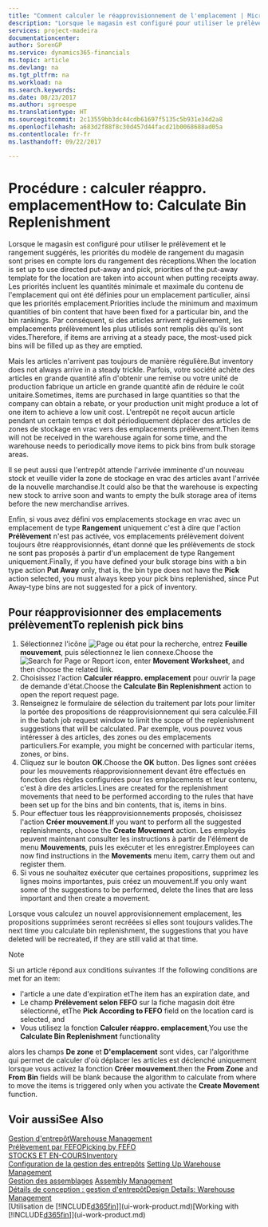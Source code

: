 ```yaml
---
title: "Comment calculer le réapprovisionnement de l'emplacement | Microsoft Docs"
description: "Lorsque le magasin est configuré pour utiliser le prélèvement et le rangement suggérés, les priorités du modèle de rangement du magasin sont prises en compte lors du rangement des réceptions."
services: project-madeira
documentationcenter: 
author: SorenGP
ms.service: dynamics365-financials
ms.topic: article
ms.devlang: na
ms.tgt_pltfrm: na
ms.workload: na
ms.search.keywords: 
ms.date: 08/23/2017
ms.author: sgroespe
ms.translationtype: HT
ms.sourcegitcommit: 2c13559bb3dc44cdb61697f5135c5b931e34d2a8
ms.openlocfilehash: a683d2f88f8c30d457d44facd21b0068688ad05a
ms.contentlocale: fr-fr
ms.lasthandoff: 09/22/2017

---
```

# <a name="how-to-calculate-bin-replenishment"></a><span data-ttu-id="d4123-103">Procédure : calculer réappro. emplacement</span><span class="sxs-lookup"><span data-stu-id="d4123-103">How to: Calculate Bin Replenishment</span></span>
<span data-ttu-id="d4123-104">Lorsque le magasin est configuré pour utiliser le prélèvement et le rangement suggérés, les priorités du modèle de rangement du magasin sont prises en compte lors du rangement des réceptions.</span><span class="sxs-lookup"><span data-stu-id="d4123-104">When the location is set up to use directed put-away and pick, priorities of the put-away template for the location are taken into account when putting receipts away.</span></span> <span data-ttu-id="d4123-105">Les priorités incluent les quantités minimale et maximale du contenu de l'emplacement qui ont été définies pour un emplacement particulier, ainsi que les priorités emplacement.</span><span class="sxs-lookup"><span data-stu-id="d4123-105">Priorities include the minimum and maximum quantities of bin content that have been fixed for a particular bin, and the bin rankings.</span></span> <span data-ttu-id="d4123-106">Par conséquent, si des articles arrivent régulièrement, les emplacements prélèvement les plus utilisés sont remplis dès qu'ils sont vides.</span><span class="sxs-lookup"><span data-stu-id="d4123-106">Therefore, if items are arriving at a steady pace, the most-used pick bins will be filled up as they are emptied.</span></span>  

<span data-ttu-id="d4123-107">Mais les articles n'arrivent pas toujours de manière régulière.</span><span class="sxs-lookup"><span data-stu-id="d4123-107">But inventory does not always arrive in a steady trickle.</span></span> <span data-ttu-id="d4123-108">Parfois, votre société achète des articles en grande quantité afin d'obtenir une remise ou votre unité de production fabrique un article en grande quantité afin de réduire le coût unitaire.</span><span class="sxs-lookup"><span data-stu-id="d4123-108">Sometimes, items are purchased in large quantities so that the company can obtain a rebate, or your production unit might produce a lot of one item to achieve a low unit cost.</span></span> <span data-ttu-id="d4123-109">L'entrepôt ne reçoit aucun article pendant un certain temps et doit périodiquement déplacer des articles de zones de stockage en vrac vers des emplacements prélèvement.</span><span class="sxs-lookup"><span data-stu-id="d4123-109">Then items will not be received in the warehouse again for some time, and the warehouse needs to periodically move items to pick bins from bulk storage areas.</span></span>  

<span data-ttu-id="d4123-110">Il se peut aussi que l'entrepôt attende l'arrivée imminente d'un nouveau stock et veuille vider la zone de stockage en vrac des articles avant l'arrivée de la nouvelle marchandise.</span><span class="sxs-lookup"><span data-stu-id="d4123-110">It could also be that the warehouse is expecting new stock to arrive soon and wants to empty the bulk storage area of items before the new merchandise arrives.</span></span>  

<span data-ttu-id="d4123-111">Enfin, si vous avez défini vos emplacements stockage en vrac avec un emplacement de type **Rangement** uniquement c'est à dire que l'action **Prélèvement** n'est pas activée, vos emplacements prélèvement doivent toujours être réapprovisionnés, étant donné que les prélèvements de stock ne sont pas proposés à partir d'un emplacement de type Rangement uniquement.</span><span class="sxs-lookup"><span data-stu-id="d4123-111">Finally, if you have defined your bulk storage bins with a bin type action **Put Away** only, that is, the bin type does not have the **Pick** action selected, you must always keep your pick bins replenished, since Put Away-type bins are not suggested for a pick of inventory.</span></span>  

## <a name="to-replenish-pick-bins"></a><span data-ttu-id="d4123-112">Pour réapprovisionner des emplacements prélèvement</span><span class="sxs-lookup"><span data-stu-id="d4123-112">To replenish pick bins</span></span>  
1.  <span data-ttu-id="d4123-113">Sélectionnez l'icône ![Page ou état pour la recherche](media/ui-search/search_small.png "Page ou état pour la recherche"), entrez **Feuille mouvement**, puis sélectionnez le lien connexe.</span><span class="sxs-lookup"><span data-stu-id="d4123-113">Choose the ![Search for Page or Report](media/ui-search/search_small.png "Search for Page or Report icon") icon, enter **Movement Worksheet**, and then choose the related link.</span></span>  
2.  <span data-ttu-id="d4123-114">Choisissez l'action **Calculer réappro. emplacement** pour ouvrir la page de demande d'état.</span><span class="sxs-lookup"><span data-stu-id="d4123-114">Choose the **Calculate Bin Replenishment** action to open the report request page.</span></span>  
3.  <span data-ttu-id="d4123-115">Renseignez le formulaire de sélection du traitement par lots pour limiter la portée des propositions de réapprovisionnement qui sera calculée.</span><span class="sxs-lookup"><span data-stu-id="d4123-115">Fill in the batch job request window to limit the scope of the replenishment suggestions that will be calculated.</span></span> <span data-ttu-id="d4123-116">Par exemple, vous pouvez vous intéresser à des articles, des zones ou des emplacements particuliers.</span><span class="sxs-lookup"><span data-stu-id="d4123-116">For example, you might be concerned with particular items, zones, or bins.</span></span>  
4.  <span data-ttu-id="d4123-117">Cliquez sur le bouton **OK**.</span><span class="sxs-lookup"><span data-stu-id="d4123-117">Choose the **OK** button.</span></span> <span data-ttu-id="d4123-118">Des lignes sont créées pour les mouvements réapprovisionnement devant être effectués en fonction des règles configurées pour les emplacements et leur contenu, c'est à dire des articles.</span><span class="sxs-lookup"><span data-stu-id="d4123-118">Lines are created for the replenishment movements that need to be performed according to the rules that have been set up for the bins and bin contents, that is, items in bins.</span></span>  
5.  <span data-ttu-id="d4123-119">Pour effectuer tous les réapprovisionnements proposés, choisissez l'action **Créer mouvement**.</span><span class="sxs-lookup"><span data-stu-id="d4123-119">If you want to perform all the suggested replenishments, choose the **Create Movement** action.</span></span> <span data-ttu-id="d4123-120">Les employés peuvent maintenant consulter les instructions à partir de l'élément de menu **Mouvements**, puis les exécuter et les enregistrer.</span><span class="sxs-lookup"><span data-stu-id="d4123-120">Employees can now find instructions in the **Movements** menu item, carry them out and register them.</span></span>  
6.  <span data-ttu-id="d4123-121">Si vous ne souhaitez exécuter que certaines propositions, supprimez les lignes moins importantes, puis créez un mouvement.</span><span class="sxs-lookup"><span data-stu-id="d4123-121">If you only want some of the suggestions to be performed, delete the lines that are less important and then create a movement.</span></span>  

<span data-ttu-id="d4123-122">Lorsque vous calculez un nouvel approvisionnement emplacement, les propositions supprimées seront recréées si elles sont toujours valides.</span><span class="sxs-lookup"><span data-stu-id="d4123-122">The next time you calculate bin replenishment, the suggestions that you have deleted will be recreated, if they are still valid at that time.</span></span>  

> [!NOTE]  
>  <span data-ttu-id="d4123-123">Si un article répond aux conditions suivantes :</span><span class="sxs-lookup"><span data-stu-id="d4123-123">If the following conditions are met for an item:</span></span>  
>   
>  -   <span data-ttu-id="d4123-124">l'article a une date d'expiration et</span><span class="sxs-lookup"><span data-stu-id="d4123-124">The item has an expiration date, and</span></span>  
> -   <span data-ttu-id="d4123-125">Le champ **Prélèvement selon FEFO** sur la fiche magasin doit être sélectionné, et</span><span class="sxs-lookup"><span data-stu-id="d4123-125">The **Pick According to FEFO** field on the location card is selected, and</span></span>  
> -   <span data-ttu-id="d4123-126">Vous utilisez la fonction **Calculer réappro. emplacement**,</span><span class="sxs-lookup"><span data-stu-id="d4123-126">You use the **Calculate Bin Replenishment** functionality</span></span>  
>   
>  <span data-ttu-id="d4123-127">alors les champs **De zone** et **D'emplacement** sont vides, car l'algorithme qui permet de calculer d'où déplacer les articles est déclenché uniquement lorsque vous activez la fonction **Créer mouvement**.</span><span class="sxs-lookup"><span data-stu-id="d4123-127">then the **From Zone** and **From Bin** fields will be blank because the algorithm to calculate from where to move the items is triggered only when you activate the **Create Movement** function.</span></span>  

## <a name="see-also"></a><span data-ttu-id="d4123-128">Voir aussi</span><span class="sxs-lookup"><span data-stu-id="d4123-128">See Also</span></span>  
[<span data-ttu-id="d4123-129">Gestion d'entrepôt</span><span class="sxs-lookup"><span data-stu-id="d4123-129">Warehouse Management</span></span>](warehouse-manage-warehouse.md)  
[<span data-ttu-id="d4123-130">Prélèvement par FEFO</span><span class="sxs-lookup"><span data-stu-id="d4123-130">Picking by FEFO</span></span>](warehouse-picking-by-fefo.md)  
[<span data-ttu-id="d4123-131">STOCKS ET EN-COURS</span><span class="sxs-lookup"><span data-stu-id="d4123-131">Inventory</span></span>](inventory-manage-inventory.md)  
<span data-ttu-id="d4123-132">[Configuration de la gestion des entrepôts](warehouse-setup-warehouse.md)   </span><span class="sxs-lookup"><span data-stu-id="d4123-132">[Setting Up Warehouse Management](warehouse-setup-warehouse.md)   </span></span>  
<span data-ttu-id="d4123-133">[Gestion des assemblages](assembly-assemble-items.md)  </span><span class="sxs-lookup"><span data-stu-id="d4123-133">[Assembly Management](assembly-assemble-items.md)  </span></span>  
[<span data-ttu-id="d4123-134">Détails de conception : gestion d'entrepôt</span><span class="sxs-lookup"><span data-stu-id="d4123-134">Design Details: Warehouse Management</span></span>](design-details-warehouse-management.md)  
<span data-ttu-id="d4123-135">[Utilisation de [!INCLUDE[d365fin](includes/d365fin_md.md)]](ui-work-product.md)</span><span class="sxs-lookup"><span data-stu-id="d4123-135">[Working with [!INCLUDE[d365fin](includes/d365fin_md.md)]](ui-work-product.md)</span></span>

